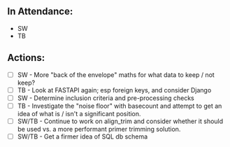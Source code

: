## In Attendance:
* SW
* TB

## Actions:
 * [ ] SW - More "back of the envelope" maths for what data to keep / not keep?
 * [ ] TB - Look at FASTAPI again; esp foreign keys, and consider Django
 * [ ] SW - Determine inclusion criteria and pre-processing checks
 * [ ] TB - Investigate the "noise floor" with basecount and attempt to get an idea of what is / isn't a significant position.
 * [ ] SW/TB - Continue to work on align_trim and consider whether it should be used vs. a more performant primer trimming solution.
 * [ ] SW/TB - Get a firmer idea of SQL db schema